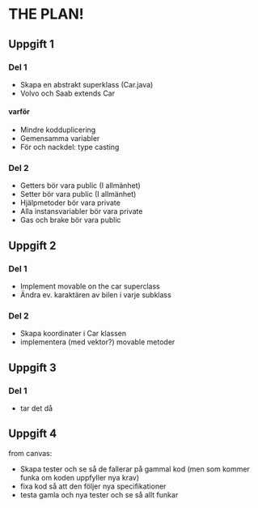# THE PLAN!

## Uppgift 1

### Del 1
- Skapa en abstrakt superklass (Car.java)
- Volvo och Saab extends Car

#### varför
- Mindre kodduplicering
- Gemensamma variabler
- För och nackdel: type casting

### Del 2
- Getters bör vara public (I allmänhet)
- Setter bör vara public (I allmänhet)
- Hjälpmetoder bör vara private
- Alla instansvariabler bör vara private
- Gas och brake bör vara public

## Uppgift 2

### Del 1
- Implement movable on the car superclass
- Ändra ev. karaktären av bilen i varje subklass

### Del 2
- Skapa koordinater i Car klassen
- implementera (med vektor?) movable metoder

## Uppgift 3

### Del 1
- tar det då

## Uppgift 4
from canvas:
- Skapa tester och se så de fallerar på gammal kod (men som kommer funka om koden uppfyller nya krav)
- fixa kod så att den följer nya specifikationer
- testa gamla och nya tester och se så allt funkar

